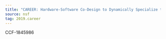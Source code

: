 ```yaml
---
title: "CAREER: Hardware-Software Co-Design to Dynamically Specialize the Memory Hierarchy"
source: nsf
tag: 2019.career
---
```


CCF-1845986
